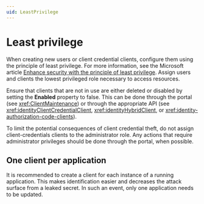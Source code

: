 ```yaml
---
uid: LeastPrivilege
---
```


# Least privilege

When creating new users or client credential clients, configure them using the principle of least privilege. For more information, see the Microsoft article [Enhance security with the principle of least privilege](https://learn.microsoft.com/en-us/azure/active-directory/develop/secure-least-privileged-access). Assign users and clients the lowest privileged role necessary to access resources.

Ensure that clients that are not in use are either deleted or disabled by setting the **Enabled** property to false. This can be done through the portal (see <xref:ClientMaintenance>) or through the appropriate API (see <xref:identityClientCredentialClient>, <xref:identityHybridClient>, or <xref:identity-authorization-code-clients>).

To limit the potential consequences of client credential theft, do not assign client-credentials clients to the administrator role. Any actions that require administrator privileges should be done through the portal, when possible. 

## One client per application

It is recommended to create a client for each instance of a running application. This makes identification easier and decreases the attack surface from a leaked secret. In such an event, only one application needs to be updated.

